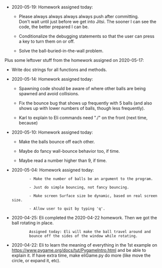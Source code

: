 * 2020-05-19: Homework assigned today:

  - Please always always always always push after committing.  
    Don't wait until just before we get into Jitsi.  The sooner I can
    see the code, the better prepared I can be.

  - Conditionalize the debugging statements so that the user can press
    a key to turn them on or off.

  - Solve the ball-buried-in-the-wall problem.

Plus some leftover stuff from the homework assigned on 2020-05-17:

  - Write doc strings for all functions and methods.

* 2020-05-14: Homework assigned today:

  - Spawning code should be aware of where other balls are being
    spawned and avoid collisions.

  - Fix the bounce bug that shows up frequently with 5 balls
    (and also shows up with lower numbers of balls, though
    less frequently).

  - Karl to explain to Eli commands need "./" on the front
    (next time, because)

* 2020-05-10: Homework assigned today:

  - Make the balls bounce off each other.

  - Maybe do fancy wall-bounce behavior too, if time.

  - Maybe read a number higher than 9, if time.

* 2020-05-04: Homework assigned today:

              - Make the number of balls be an argument to the program.

              - Just do simple bouncing, not fancy bouncing.

              - Make screen Surface size be dynamic, based on real screen size.

              - Allow user to quit by typing 'q'.

* 2020-04-25: Eli completed the 2020-04-22 homework.
              Then we got the ball rotating in place.

              Assigned today: Eli will make the ball travel around and
              bounce off the sides of the window while rotating.

* 2020-04-22: Eli to learn the meaning of everything in the 1st example
              on https://www.pygame.org/docs/tut/PygameIntro.html and be
              able to explain it.  If have extra time, make eliGame.py
              do more (like move the circle, or expand it, etc).
